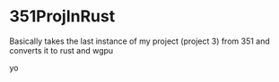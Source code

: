 # 351ProjInRust
Basically takes the last instance of my project (project 3) from 351 and converts it to rust and wgpu

yo
